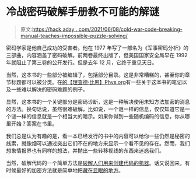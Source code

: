 # 冷战密码破解手册教不可能的解谜

> 原文:[https://hack aday . com/2021/06/08/cold-war-code-breaking-manual-teaches-impossible-puzzle-solving/](https://hackaday.com/2021/06/08/cold-war-code-breaking-manual-teaches-impossible-puzzle-solving/)

密码学家是他自己成功的受害者。他在 1977 年写了一部名为《军事密码分析》的三部曲，内容涵盖了密码破解。前两卷最终出版了，但美国国家安全局早在 1992 年就阻止了第三卷的公开发行。但是去年 12 月，它终于重见天日。

当然，这本书的一些部分被编辑了，包括部分目录。这是非常糟糕的，甚至你的章节标题都可以被分类。在[的【理查德·比恩】Phys.org](https://phys.org/news/2021-05-declassified-cold-war-code-breaking-manual.amp)有一些关于这本书的笔记以及一些难以解决的密码难题的例子。

显然，这本书的一个关键部分是密码诊断，这是一种解决使用未知方法加密的消息的方法。换句话说，虽然很难破解，比如说，一个谜一样的信息，仅仅知道它是一个谜一样的信息就是一个相当大的暗示。如果你得到一些随机编码的信息，你从哪里开始？答案在书里。

我们总是认为有趣的是，看一本已经发行的书中的内容可以给你一些仍然是秘密的线索，就像烟可以通过突出它们不在的地方来显示一个看不见的存在。然而，我们想象情报界也有同样的想法，并抛出一些转移视线的东西来迷惑我们。

当然，破解代码的一个简单方法是[破解人们用来创建代码的机器](https://hackaday.com/2020/03/02/project-rubicon-the-nsa-secretly-sold-flawed-encryption-for-decades/)。话又说回来，有时候最好的加密方法就是简单地把[藏在显眼的地方](https://hackaday.com/2012/03/10/steganography-in-xkcd-comics-without-the-img-alt-tag/)。